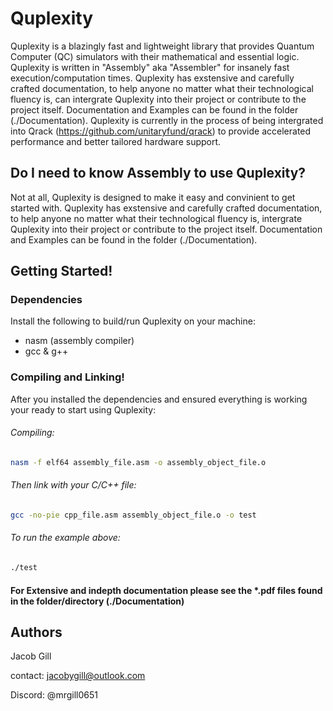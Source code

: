 # Quplexity

Quplexity is a blazingly fast and lightweight library that provides Quantum Computer (QC) simulators with their mathematical and essential logic. 
Quplexity is written in "Assembly" aka "Assembler" for insanely fast execution/computation times. Quplexity has exstensive and carefully crafted documentation, to help anyone no matter what their technological fluency is, can intergrate Quplexity into their project or contribute to the project itself. Documentation and Examples can be found in the folder (./Documentation). Quplexity is currently in the process of being intergrated into Qrack (https://github.com/unitaryfund/qrack) to provide accelerated performance and better tailored hardware support. 

## Do I need to know Assembly to use Quplexity?
Not at all, Quplexity is designed to make it easy and convinient to get started with. Quplexity has exstensive and carefully crafted documentation, to help anyone no matter what their technological fluency is, intergrate Quplexity into their project or contribute to the project itself. Documentation and Examples can be found in the folder (./Documentation).

## Getting Started!

### Dependencies

Install the following to build/run Quplexity on your machine: 
* nasm (assembly compiler)
* gcc & g++

### Compiling and Linking!

After you installed the dependencies and ensured everything is working your ready to start using Quplexity:
###### Compiling:
```bash
nasm -f elf64 assembly_file.asm -o assembly_object_file.o
```
###### Then link with your C/C++ file:
```bash
gcc -no-pie cpp_file.asm assembly_object_file.o -o test
```
###### To run the example above:
```bash
./test
```

#### For Extensive and indepth documentation please see the *.pdf files found in the folder/directory (./Documentation)

## Authors

Jacob Gill  

contact: jacobygill@outlook.com 

Discord: @mrgill0651
